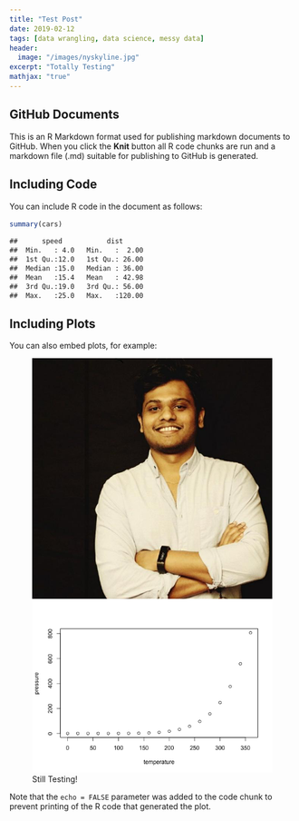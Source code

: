 ```yaml
---
title: "Test Post"
date: 2019-02-12
tags: [data wrangling, data science, messy data]
header:
  image: "/images/nyskyline.jpg"
excerpt: "Totally Testing"
mathjax: "true"
---
```


GitHub Documents
----------------

This is an R Markdown format used for publishing markdown documents to GitHub. When you click the **Knit** button all R code chunks are run and a markdown file (.md) suitable for publishing to GitHub is generated.

Including Code
--------------

You can include R code in the document as follows:

``` r
summary(cars)
```

    ##      speed           dist       
    ##  Min.   : 4.0   Min.   :  2.00  
    ##  1st Qu.:12.0   1st Qu.: 26.00  
    ##  Median :15.0   Median : 36.00  
    ##  Mean   :15.4   Mean   : 42.98  
    ##  3rd Qu.:19.0   3rd Qu.: 56.00  
    ##  Max.   :25.0   Max.   :120.00

Including Plots
---------------

You can also embed plots, for example:

<figure class="half">
    <a href="images/Swap.png"><img src="images/Swap.png"></a>
    <a href="images/pressure-1.png"><img src="images/pressure-1.png"></a>
    <figcaption>Still Testing!</figcaption>
</figure>

Note that the `echo = FALSE` parameter was added to the code chunk to prevent printing of the R code that generated the plot.
